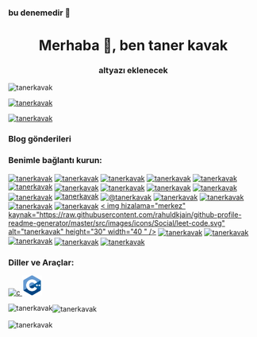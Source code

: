 ### bu denemedir 👋
<h1 align="center">Merhaba 👋, ben taner kavak</h1>
<h3 align="center">altyazı eklenecek</h3>

<p align="left"> <img src="https:/ /komarev.com/ghpvc/?username=tanerkavak&label=Profile%20views&color=0e75b6&style=flat" alt="tanerkavak" /> </p>

<p align="left"> <a href="https://github. com/ryo-ma/github-profile-trophy"><img src="https://github-profile-trophy.vercel.app/?username=tanerkavak" alt="tanerkavak" /></a> </ p>

<p align="left"> <a href="https://twitter.com/tanerkavak" target="blank"><img src="https://img.shields.io/twitter/follow/ tanerkavak?logo=twitter&style=for-the-badge" alt="tanerkavak" /></a> </p>

### Blog gönderileri
<!-- BLOG-POST-LIST:START -->
<!-- BLOG-POST- LIST:END -->

<h3 align="left">Benimle bağlantı kurun:</h3>
<p align="left">
<a href="https://codepen.io/tanerkavak" target="blank"><img align="center" src="https://raw.githubusercontent.com/rahuldkjain/github-profile-readme-generator /master/src/images/icons/Social/codepen.svg" alt="tanerkavak" height="30" width="40" /></a>
<a href="https://dev.to/tanerkavak " target="blank"><img align="center" src="https://raw.githubusercontent.com/rahuldkjain/github-profile-readme-generator/master/src/images/icons/Social/devto.svg " alt="tanerkavak" height="30" width="40" /></a>
<a href="https://twitter.com/tanerkavak" target="blank"><img align="center" src="https://raw.githubusercontent.com/rahuldkjain/github-profile-readme-generator/master/src/images/icons/Social/twitter.svg" alt="tanerkavak" height="30" width="40" /></a>
<a href="https://linkedin.com/in/tanerkavak" target="blank"><img align="center" src="https://raw.githubusercontent.com/rahuldkjain/github-profile-readme -generator/master/src/images/icons/Social/linked-in-alt.svg" alt="tanerkavak" height="30" width="40" /></a> <a href="https:
/ /stackoverflow.com/users/tanerkavak" target="blank"><img align="center" src="https://raw.githubusercontent.com/rahuldkjain/github-profile-readme-generator/master/src/images /icons/Social/stack-overflow.svg" alt="tanerkavak" height="30" width="40" /></a>
<a href="https://codesandbox.com/tanerkavak" target=" boş"><img hizalama="merkez"src="https://raw.githubusercontent.com/rahuldkjain/github-profile-readme-generator/master/src/images/icons/Social/codesandbox.svg" alt="tanerkavak" height="30" width=" 40" /></a>
<a href="https://kaggle.com/tanerkavak" target="blank"><img align="center" src="https://raw.githubusercontent.com/rahuldkjain/github-profile-readme-generator /master/src/images/icons/Social/kaggle.svg" alt="tanerkavak" height="30" width="40" /></a>
<a href="https://fb.com/tanerkavak " target="blank"><img align="center" src="https://raw.githubusercontent.com/rahuldkjain/github-profile-readme-generator/master/src/images/icons/Social/facebook.svg " alt="tanerkavak" height="30" width="40" /></a>
<a href="https://instagram.com/tanerkavak" target="blank"><img align="center" src="https://raw.githubusercontent.com/rahuldkjain/github-profile-readme-generator/master/src/images/icons/Social/instagram.svg" alt="tanerkavak" height="30" width="40" /></a>
<a href="https://dribbble.com/tanerkavak" target="blank"><img align="center" src="https://raw.githubusercontent.com/rahuldkjain/github-profile-readme-generator /master/src/images/icons/Social/dribbble.svg" alt="tanerkavak" height="30" width="40" /></a>
<a href="https://www.behance.net /tanerkavak" target="blank"><img align="center" src="https://raw.githubusercontent.com/rahuldkjain/github-profile-readme-generator/master/src/images/icons/Social/behance .svg" alt="tanerkavak" height="30" width="40" /></a>
<a href="https://hashnode.com/tanerkavak" target="blank"><img align=" merkez" src="https://raw.githubusercontent.com/rahuldkjain/github-profile-readme-generator/master/src/images/icons/Social/hashnode.svg" alt="tanerkavak" height="30" width="40" /></a>
<a href="https://medium.com/@tanerkavak" target="blank"><img align="center" src="https://raw.githubusercontent.com/rahuldkjain/github-profile-readme- generator/master/src/images/icons/Social/medium.svg" alt="@tanerkavak" height="30" width="40" /></a> <a href="
https://www.youtube .com/c/tanerkavak" target="blank"><img align="center" src="https://raw.githubusercontent.com/rahuldkjain/github-profile-readme-generator/master/src/images/icons /Social/youtube.svg" alt="tanerkavak" height="30" width="40" /></a>
<a href="https://www.codechef.com/users/tanerkavak" target=" boş"><img align="center" src="https://cdn.jsdelivr.net/npm/simple-icons@3.1.0/icons/codechef.svg" alt="tanerkavak" height="30" width="40" /></a>
<a href="https://www.hackerrank.com/tanerkavak" target="blank"><img align="center" src="https://raw.githubusercontent.com/rahuldkjain/github-profile-readme -generator/master/src/images/icons/Social/hackerrank.svg" alt="tanerkavak" height="30" width="40" /></a> <a href="
https://codeforces.com /profile/tanerkavak" target="blank"><img align="center" src="https://raw.githubusercontent.com/rahuldkjain/github-profile-readme-generator/master/src/images/icons/Social /codeforces.svg" alt="tanerkavak" height="30" width="40" /></a>
<a href="https://www.leetcode.com/tanerkavak" target="blank">< img hizalama="merkez" kaynak="https://raw.githubusercontent.com/rahuldkjain/github-profile-readme-generator/master/src/images/icons/Social/leet-code.svg" alt="tanerkavak" height="30" width="40 " /></a>
<a href="https://www.hackerearth.com/tanerkavak" target="blank"><img align="center" src="https://raw.githubusercontent.com/rahuldkjain/github-profile-readme -generator/master/src/images/icons/Social/hackerearth.svg" alt="tanerkavak" height="30" width="40" /></a> <a href="https:
//auth.geeksforgeeks .org/user/tanerkavak" target="blank"><img align="center" src="https://raw.githubusercontent.com/rahuldkjain/github-profile-readme-generator/master/src/images/icons /Social/geeks-for-geeks.svg" alt="tanerkavak" height="30" width="40" /></a>
<a href="https://www.topcoder.com/members/tanerkavak " target="blank"><img hizalama="center" src="https://raw.githubusercontent.com/rahuldkjain/github-profile-readme-generator/master/src/images/icons/Social/topcoder.svg" alt="tanerkavak" height="30" genişlik ="40" /></a>
<a href="https://discord.gg/tanerkavak" target="blank"><img align="center" src="https://raw.githubusercontent.com/rahuldkjain/github-profile-readme-generator /master/src/images/icons/Social/discord.svg" alt="tanerkavak" height="30" width="40" /></a>
<a href="/tanerkavak" target="blank"> <img align="center" src="https://raw.githubusercontent.com/rahuldkjain/github-profile-readme-generator/master/src/images/icons/Social/rss.svg" alt="tanerkavak" yüksekliği ="30" width="40" /></a>
</p>

<h3 align="left">Diller ve Araçlar:</h3>
<p align="left"> <a href="https://www.cprogramming.com/" target="_blank" rel="noreferrer"> <img src="https://raw.githubusercontent.com/ devicons/devicon/master/icons/c/c-original.svg" alt="c" width="40" height="40"/> </a> <a href="https://www.w3schools. com/cpp/" target="_blank" rel="noreferrer"> <img src="https://raw.githubusercontent.com/devicons/devicon/master/icons/cplusplus/cplusplus-original.svg" alt=" cplusplus" width="40" height="40"/> </a> </p>

<p><img align="left" src="https://github-readme-stats.vercel.app/api/top-langs?username=tanerkavak&show_icons=true&locale=en&layout=compact" alt="tanerkavak" /></p>

<p> <img align="center" src="https://github-readme-stats.vercel.app/api?username=tanerkavak&show_icons=true&locale=en" alt="tanerkavak" /></p>

<p><img align="center" src="https://github-readme-streak-stats.herokuapp.com/?user=tanerkavak&" alt="tanerkavak" /></p>

